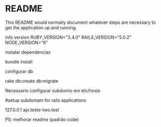 # README

This README would normally document whatever steps are necessary to get the
application up and running.

info version
RUBY_VERSION="2.4.0"
RAILS_VERSION="5.0.2"
NODE_VERSION="6"


instalar dependencias

bundle install


configurar db

rake db:create db:migrate


Necessario configurar subdomio em etc/hosts

#setup subdomain for rails applications

127.0.0.1 api.teste-two.test


PS: melhorar readme (padrão code)

